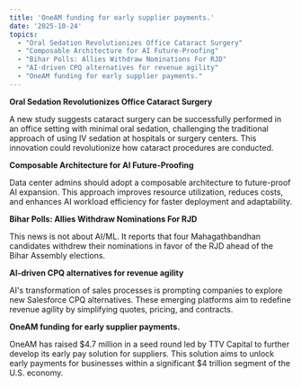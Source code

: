 ```yaml
---
title: 'OneAM funding for early supplier payments.'
date: '2025-10-24'
topics:
  - "Oral Sedation Revolutionizes Office Cataract Surgery"
  - "Composable Architecture for AI Future-Proofing"
  - "Bihar Polls: Allies Withdraw Nominations For RJD"
  - "AI-driven CPQ alternatives for revenue agility"
  - "OneAM funding for early supplier payments."
---
```


**Oral Sedation Revolutionizes Office Cataract Surgery**

A new study suggests cataract surgery can be successfully performed in an office setting with minimal oral sedation, challenging the traditional approach of using IV sedation at hospitals or surgery centers. This innovation could revolutionize how cataract procedures are conducted.

**Composable Architecture for AI Future-Proofing**

Data center admins should adopt a composable architecture to future-proof AI expansion. This approach improves resource utilization, reduces costs, and enhances AI workload efficiency for faster deployment and adaptability.

**Bihar Polls: Allies Withdraw Nominations For RJD**

This news is not about AI/ML. It reports that four Mahagathbandhan candidates withdrew their nominations in favor of the RJD ahead of the Bihar Assembly elections.

**AI-driven CPQ alternatives for revenue agility**

AI's transformation of sales processes is prompting companies to explore new Salesforce CPQ alternatives. These emerging platforms aim to redefine revenue agility by simplifying quotes, pricing, and contracts.

**OneAM funding for early supplier payments.**

OneAM has raised $4.7 million in a seed round led by TTV Capital to further develop its early pay solution for suppliers. This solution aims to unlock early payments for businesses within a significant $4 trillion segment of the U.S. economy.

